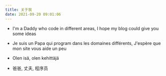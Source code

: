 ```yaml
---
title: 关于我
date: 2021-09-20 09:01:06
---
```


- I'm a Daddy who code in different areas, I hope my blog could give you some ideas

- Je suis un Papa qui program dans les domaines différents, J'espère que mon site vous aide un peu

- Olen isä, olen kehittäjä

- 爸爸, 丈夫, 程序员